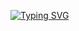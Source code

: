 [![Typing SVG](https://readme-typing-svg.demolab.com?font=Fira+Code&pause=10000&color=151F92&width=435&lines=made+in+gotham)](https://git.io/typing-svg)
